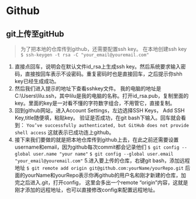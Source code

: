 # Github

## git上传至gitHub

> 为了把本地的仓库传到github，还需要配置ssh key。
在本地创建ssh key
`$ ssh-keygen -t rsa -C "your_email@youremail.com"`

1. 直接点回车，说明会在默认文件id_rsa上生成ssh key。然后系统要求输入密码，直接按回车表示不设密码。重复密码时也是直接回车，之后提示你shh key已经生成成功。
2. 然后我们进入提示的地址下查看sshkey文件。 我的电脑的地址是C:\Users\lilu\.ssh，其中lilu是我的电脑的名称。打开id_rsa.pub，复制里面的key。里面的key是一对看不懂的字符数字组合，不用管它，直接复制。
3. 回到github网站，进入Account Settings，左边选择SSH Keys，
Add SSH Key,title随便填，粘贴key。
验证是否成功，在git bash下输入。回车就会看到：
`You’ve successfully authenticated, but
GitHub does not provide shell access` 这就表示已成功连上github。
4. 接下来我们要做的就是把本地仓库传到github上去，在此之前还需要设置username和email，因为github每次commit都会记录他们
`$ git config --global user.name "your name"`
`$ git config --global user.email "your_email@youremail.com"`
5.进入要上传的仓库，右键git bash，添加远程地址
`$ git remote add origin git@github.com:yourName/yourRepo.git`
后面的yourName和yourRepo表示你再github的用户名和刚才新建的仓库，加完之后进入.git，打开config，
这里会多出一个remote “origin”内容，这就是刚才添加的远程地址，也可以直接修改config来配置远程地址。

